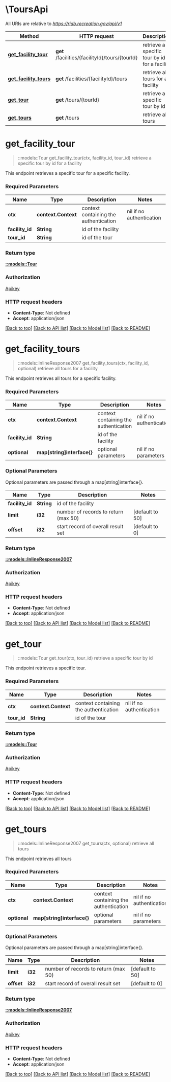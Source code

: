 # \ToursApi

All URIs are relative to *https://ridb.recreation.gov/api/v1*

Method | HTTP request | Description
------------- | ------------- | -------------
[**get_facility_tour**](ToursApi.md#get_facility_tour) | **get** /facilities/{facilityId}/tours/{tourId} | retrieve a specific tour by id for a facility
[**get_facility_tours**](ToursApi.md#get_facility_tours) | **get** /facilities/{facilityId}/tours | retrieve all tours for a facility
[**get_tour**](ToursApi.md#get_tour) | **get** /tours/{tourId} | retrieve a specific tour by id
[**get_tours**](ToursApi.md#get_tours) | **get** /tours | retrieve all tours


# **get_facility_tour**
> ::models::Tour get_facility_tour(ctx, facility_id, tour_id)
retrieve a specific tour by id for a facility

This endpoint retrieves a specific tour for a specific facility.

### Required Parameters

Name | Type | Description  | Notes
------------- | ------------- | ------------- | -------------
 **ctx** | **context.Context** | context containing the authentication | nil if no authentication
  **facility_id** | **String**| id of the facility | 
  **tour_id** | **String**| id of the tour | 

### Return type

[**::models::Tour**](Tour.md)

### Authorization

[Apikey](../README.md#Apikey)

### HTTP request headers

 - **Content-Type**: Not defined
 - **Accept**: application/json

[[Back to top]](#) [[Back to API list]](../README.md#documentation-for-api-endpoints) [[Back to Model list]](../README.md#documentation-for-models) [[Back to README]](../README.md)

# **get_facility_tours**
> ::models::InlineResponse2007 get_facility_tours(ctx, facility_id, optional)
retrieve all tours for a facility

This endpoint retrieves all tours for a specific facility.

### Required Parameters

Name | Type | Description  | Notes
------------- | ------------- | ------------- | -------------
 **ctx** | **context.Context** | context containing the authentication | nil if no authentication
  **facility_id** | **String**| id of the facility | 
 **optional** | **map[string]interface{}** | optional parameters | nil if no parameters

### Optional Parameters
Optional parameters are passed through a map[string]interface{}.

Name | Type | Description  | Notes
------------- | ------------- | ------------- | -------------
 **facility_id** | **String**| id of the facility | 
 **limit** | **i32**| number of records to return (max 50) | [default to 50]
 **offset** | **i32**| start record of overall result set | [default to 0]

### Return type

[**::models::InlineResponse2007**](inline_response_200_7.md)

### Authorization

[Apikey](../README.md#Apikey)

### HTTP request headers

 - **Content-Type**: Not defined
 - **Accept**: application/json

[[Back to top]](#) [[Back to API list]](../README.md#documentation-for-api-endpoints) [[Back to Model list]](../README.md#documentation-for-models) [[Back to README]](../README.md)

# **get_tour**
> ::models::Tour get_tour(ctx, tour_id)
retrieve a specific tour by id

This endpoint retrieves a specific tour.

### Required Parameters

Name | Type | Description  | Notes
------------- | ------------- | ------------- | -------------
 **ctx** | **context.Context** | context containing the authentication | nil if no authentication
  **tour_id** | **String**| id of the tour | 

### Return type

[**::models::Tour**](Tour.md)

### Authorization

[Apikey](../README.md#Apikey)

### HTTP request headers

 - **Content-Type**: Not defined
 - **Accept**: application/json

[[Back to top]](#) [[Back to API list]](../README.md#documentation-for-api-endpoints) [[Back to Model list]](../README.md#documentation-for-models) [[Back to README]](../README.md)

# **get_tours**
> ::models::InlineResponse2007 get_tours(ctx, optional)
retrieve all tours

This endpoint retrieves all tours

### Required Parameters

Name | Type | Description  | Notes
------------- | ------------- | ------------- | -------------
 **ctx** | **context.Context** | context containing the authentication | nil if no authentication
 **optional** | **map[string]interface{}** | optional parameters | nil if no parameters

### Optional Parameters
Optional parameters are passed through a map[string]interface{}.

Name | Type | Description  | Notes
------------- | ------------- | ------------- | -------------
 **limit** | **i32**| number of records to return (max 50) | [default to 50]
 **offset** | **i32**| start record of overall result set | [default to 0]

### Return type

[**::models::InlineResponse2007**](inline_response_200_7.md)

### Authorization

[Apikey](../README.md#Apikey)

### HTTP request headers

 - **Content-Type**: Not defined
 - **Accept**: application/json

[[Back to top]](#) [[Back to API list]](../README.md#documentation-for-api-endpoints) [[Back to Model list]](../README.md#documentation-for-models) [[Back to README]](../README.md)

